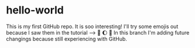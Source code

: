 # hello-world
This is my first GitHub repo.
It is soo interesting! I'll try some emojis out because I saw them in the tutorial --> :football: :moon: :eggplant:
In this branch I'm adding future changings because still experiencing with GitHub.
